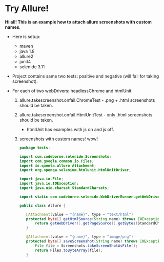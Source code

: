 # Try Allure!
**Hi all! This is an example how to attach allure screenshots with custom names.**

* Here is setup: 
  * maven 
  * java 1.8
  * allure2 
  * junit4 
  * selenide 3.11
  
* Project contains same two tests: positive and negative (will fail for taking screenshot).

* For each of two webDrivers: headlessChrome and htmlUnit 

  1. allure.takescreenshot.onfail.ChromeTest - .png + .html screenshots should be taken.
 
  2. allure.takescreenshot.onfail.HtmlUnitTest - only .html screenshots should be taken.

     * htmlUnit has examples with js on and js off.
  3. screenshots with [custom names](https://github.com/aleksandr-kotlyar/java-allure-selenide-screenshots/blob/master/src/test/java/tests/Allure.java)! wow! 
     ```java
     package tests;

     import com.codeborne.selenide.Screenshots;
     import com.google.common.io.Files;
     import io.qameta.allure.Attachment;
     import org.openqa.selenium.htmlunit.HtmlUnitDriver;

     import java.io.File;
     import java.io.IOException;
     import java.nio.charset.StandardCharsets;

     import static com.codeborne.selenide.WebDriverRunner.getWebDriver;

     public class Allure {

        @Attachment(value = "{name}", type = "text/html")
        protected byte[] getHtmlSource(String name) throws IOException {
            return getWebDriver().getPageSource().getBytes(StandardCharsets.UTF_8);
        }

        @Attachment(value = "{name}", type = "image/png")
        protected byte[] saveScreenshot(String name) throws IOException {
            File file = Screenshots.takeScreenShotAsFile();
            return Files.toByteArray(file);
        }
     ```
